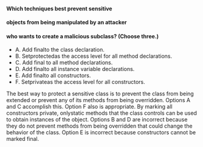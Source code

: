 #### Which techniques best prevent sensitive
#### objects from being manipulated by an attacker
#### who wants to create a malicious subclass? (Choose three.)
* A. Add finalto the class declaration.
* B. Setprotectedas the access level for all method declarations.
* C. Add final to all method declarations.
* D. Add finalto all instance variable declarations.
* E. Add finalto all constructors.
* F. Setprivateas the access level for all constructors.

The best way to protect a sensitive class is to prevent
the class from being extended or prevent any of its methods from being overridden.
Options A and C accomplish this. Option F also is appropriate.
By marking all constructors private, onlystatic methods
that the class controls can be used to obtain instances of the object.
Options B and D are incorrect because they do not prevent methods
from being overridden that could change the behavior of the class.
Option E is incorrect because constructors cannot be marked final.